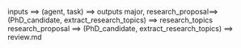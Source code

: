 
inputs ==> (agent, task) ==> outputs
major, research_proposal==> (PhD_candidate, extract_research_topics) ==> research_topics
research_proposal ==> (PhD_candidate, extract_research_topics)  ==> review.md